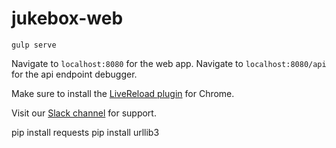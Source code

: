 # jukebox-web

```
gulp serve
```

Navigate to `localhost:8080` for the web app.
Navigate to `localhost:8080/api` for the api endpoint debugger.

Make sure to install the [LiveReload plugin](https://chrome.google.com/webstore/detail/livereload/jnihajbhpnppcggbcgedagnkighmdlei/related) for Chrome.

Visit our [Slack channel](https://jukebox-app.slack.com/) for support.

pip install requests
pip install urllib3
